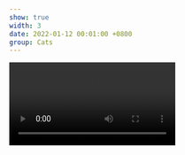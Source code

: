 ```yaml
---
show: true
width: 3
date: 2022-01-12 00:01:00 +0800
group: Cats
---
```

<video controls class="w-100 rounded">
  <source src="{{ '/assets/images/cat/catvid3.mp4' | relative_url }}" type="video/mp4">
</video>